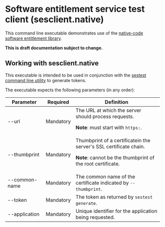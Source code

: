 # Software entitlement service test client (sesclient.native)

This command line executable demonstrates use of the [native-code software entitlement library](../Microsoft.Azure.Batch.SoftwareEntitlement.Client.Native).

**This is draft documentation subject to change.**

## Working with sesclient.native
This executable is intended to be used in conjunction with the [sestest command line utility](../sestest) to generate tokens.

The executable expects the following parameters (in any order):

| Parameter            | Required  | Definition                                                                                                                         |
| -------------------- | --------- | ---------------------------------------------------------------------------------------------------------------------------------- |
| --url                | Mandatory | The URL at which the server should process requests. <p/> **Note**: must start with `https:`.                                      |
| --thumbprint         | Mandatory | Thumbprint of a certificatein the server's SSL certificate chain. <p/> **Note**: cannot be the thumbprint of the root certificate. |
| --common-name        | Mandatory | The common name of the certificate indicated by `--thumbprint`.                                                                    |
| --token              | Mandatory | The token as returned by `sestest generate`.                                                                                       |
| --application        | Mandatory | Unique identifier for the application being requested.                                                                             |
